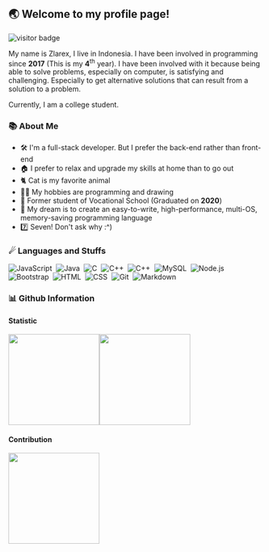 ## 🌏 Welcome to my profile page!
<img src="https://visitor-badge.laobi.icu/badge?page_id=zlarex.visitor-badge" alt="visitor badge"/>

My name is Zlarex, I live in Indonesia. I have been involved in programming since **2017** (This is my **4**<sup>th</sup> year). I have been involved with it because being able to solve problems, especially on computer, is satisfying and challenging. Especially to get alternative solutions that can result from a solution to a problem.

Currently, I am a college student.

### 📚 About Me
- 🛠 I'm a full-stack developer. But I prefer the back-end rather than front-end
- 🏠 I prefer to relax and upgrade my skills at home than to go out
- 🐈 Cat is my favorite animal
- 👨‍💻 My hobbies are programming and drawing
- 🚩 Former student of Vocational School (Graduated on **2020**)
- 🎯 My dream is to create an easy-to-write, high-performance, multi-OS, memory-saving programming language
- 7️⃣ Seven! Don't ask why :^)

### ☄ Languages and Stuffs
![JavaScript](https://img.shields.io/badge/-JavaScript-05122A?style=flat&logo=javascript)&nbsp;
![Java](https://img.shields.io/badge/-Java-05122A?style=flat&logo=Java&logoColor=FFA518)&nbsp;
![C](https://img.shields.io/badge/-C-05122A?style=flat&logo=C&logoColor=A8B9CC)&nbsp;
![C++](https://img.shields.io/badge/-C++-05122A?style=flat&logo=C%2B%2B&logoColor=00599C)&nbsp;
![C++](https://img.shields.io/badge/-PHP-05122A?style=flat&logo=PHP&logoColor=00599C)&nbsp;
![MySQL](https://img.shields.io/badge/-MySQL-05122A?style=flat&logo=mysql&logoColor=white)&nbsp;
![Node.js](https://img.shields.io/badge/-Node.js-05122A?style=flat&logo=node.js)&nbsp;
![Bootstrap](https://img.shields.io/badge/-Bootstrap-05122A?style=flat&logo=bootstrap&logoColor=563D7C)&nbsp;
![HTML](https://img.shields.io/badge/-HTML-05122A?style=flat&logo=HTML5)&nbsp;
![CSS](https://img.shields.io/badge/-CSS-05122A?style=flat&logo=CSS3&logoColor=1572B6)&nbsp;
![Git](https://img.shields.io/badge/-Git-05122A?style=flat&logo=git)&nbsp;
![Markdown](https://img.shields.io/badge/-Markdown-05122A?style=flat&logo=markdown)&nbsp;

### 📊 Github Information
#### Statistic
<img height="180em" src="https://github-readme-stats.vercel.app/api?username=zlarex&show_icons=true&hide_border=true&&count_private=true&include_all_commits=true" /><img height="180em" src="https://github-readme-stats.vercel.app/api/top-langs/?username=zlarex&exclude_repo=KNN-Image-Classification&show_icons=true&hide_border=true&layout=compact&langs_count=8"/>
#### Contribution
<img height="180em" src="https://github-readme-streak-stats.herokuapp.com/?user=zlarex&hide_border=true" />
